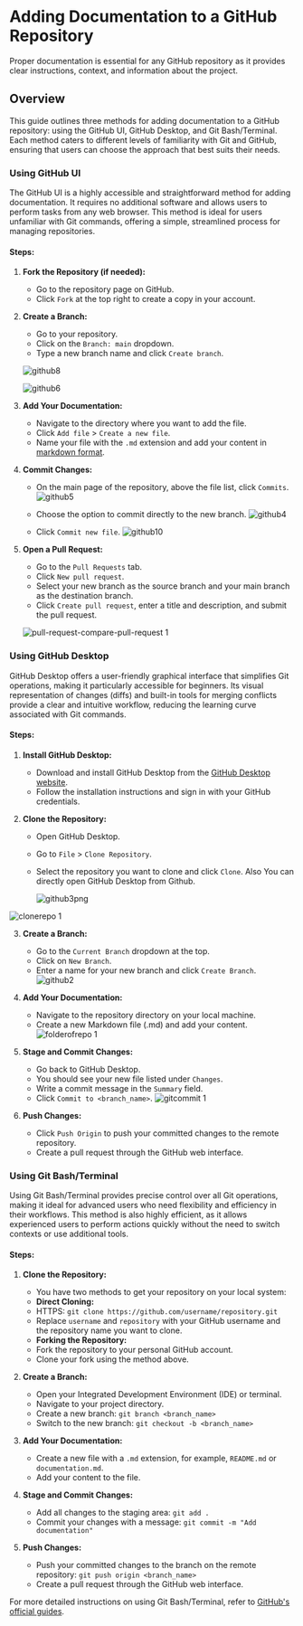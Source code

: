 # Adding Documentation to a GitHub Repository
Proper documentation is essential for any GitHub repository as it provides clear instructions, context, and information about the project. 

## Overview
This guide outlines three methods for adding documentation to a GitHub repository: using the GitHub UI, GitHub Desktop, and Git Bash/Terminal. Each method caters to different levels of familiarity with Git and GitHub, ensuring that users can choose the approach that best suits their needs.

### Using GitHub UI
The GitHub UI is a highly accessible and straightforward method for adding documentation. It requires no additional software and allows users to perform tasks from any web browser. This method is ideal for users unfamiliar with Git commands, offering a simple, streamlined process for managing repositories.

#### Steps:

1. **Fork the Repository (if needed):**
   - Go to the repository page on GitHub.
   - Click `Fork` at the top right to create a copy in your account.

2. **Create a Branch:**
   - Go to your repository.
   - Click on the `Branch: main` dropdown.
   - Type a new branch name and click `Create branch`.

   ![github8](https://github.com/adayush17/oms-documentation/assets/72956835/647084ec-6202-4645-9c69-ba890bb8de4b)

   ![github6](https://github.com/adayush17/oms-documentation/assets/72956835/0edeaccd-6f01-4c93-af30-ca99604238d7)

4. **Add Your Documentation:**
   - Navigate to the directory where you want to add the file.
   - Click `Add file` > `Create a new file`.
   - Name your file with the `.md` extension and add your content in [markdown format](https://www.markdownguide.org/extended-syntax/).

5. **Commit Changes:**
   - On the main page of the repository, above the file list, click `Commits`.
     ![github5](https://github.com/adayush17/oms-documentation/assets/72956835/db5e7d59-2636-4bd4-a08e-6fc18a3b2f67)
     
   - Choose the option to commit directly to the new branch.
   ![github4](https://github.com/adayush17/oms-documentation/assets/72956835/e4f166af-679b-4d76-85f7-e44e5391f4ec)

   - Click `Commit new file`.
   ![github10](https://github.com/adayush17/oms-documentation/assets/72956835/1953229c-4522-4013-9ed4-315a2bc3e95f)

7. **Open a Pull Request:**
   - Go to the `Pull Requests` tab.
   - Click `New pull request`.
   - Select your new branch as the source branch and your main branch as the destination branch.
   - Click `Create pull request`, enter a title and description, and submit the pull request.

   ![pull-request-compare-pull-request 1](https://github.com/adayush17/oms-documentation/assets/72956835/890901a3-12ec-4901-bd33-9b6f128155bc)

### Using GitHub Desktop

GitHub Desktop offers a user-friendly graphical interface that simplifies Git operations, making it particularly accessible for beginners. Its visual representation of changes (diffs) and built-in tools for merging conflicts provide a clear and intuitive workflow, reducing the learning curve associated with Git commands.

#### Steps:

1. **Install GitHub Desktop:**
   - Download and install GitHub Desktop from the [GitHub Desktop website](https://desktop.github.com/).
   - Follow the installation instructions and sign in with your GitHub credentials.

2. **Clone the Repository:**
   - Open GitHub Desktop.
   - Go to `File` > `Clone Repository`.
   - Select the repository you want to clone and click `Clone`. Also You can directly open GitHub Desktop from Github.
     
     ![github3png](https://github.com/adayush17/oms-documentation/assets/72956835/5107381e-747b-4b8d-96e8-78a9c30f9cc3)
     
![clonerepo 1](https://github.com/adayush17/oms-documentation/assets/72956835/a36fb26e-4fd6-4d71-9bac-b700b2acf7f5)


3. **Create a Branch:**
   - Go to the `Current Branch` dropdown at the top.
   - Click on `New Branch`.
   - Enter a name for your new branch and click `Create Branch`.
   ![github2](https://github.com/adayush17/oms-documentation/assets/72956835/3cca50c9-9dad-4bf9-8d99-7a673641120c)


4. **Add Your Documentation:**
   - Navigate to the repository directory on your local machine.
   - Create a new Markdown file (.md) and add your content.
   ![folderofrepo 1](https://github.com/adayush17/oms-documentation/assets/72956835/1a97570b-d359-45c0-940d-d7c010229e43)

5. **Stage and Commit Changes:**
   - Go back to GitHub Desktop.
   - You should see your new file listed under `Changes`.
   - Write a commit message in the `Summary` field.
   - Click `Commit to <branch_name>`.
   ![gitcommit 1](https://github.com/adayush17/oms-documentation/assets/72956835/fe70fe28-5195-4a61-9639-09819f3995ed)

6. **Push Changes:**
   - Click `Push Origin` to push your committed changes to the remote repository.
   - Create a pull request through the GitHub web interface.

### Using Git Bash/Terminal

Using Git Bash/Terminal provides precise control over all Git operations, making it ideal for advanced users who need flexibility and efficiency in their workflows. This method is also highly efficient, as it allows experienced users to perform actions quickly without the need to switch contexts or use additional tools.

#### Steps:

1. **Clone the Repository:**
   - You have two methods to get your repository on your local system:
 	- **Direct Cloning:**
   	- HTTPS: `git clone https://github.com/username/repository.git`
   	- Replace `username` and `repository` with your GitHub username and the repository name you want to clone.
 	- **Forking the Repository:**
   	- Fork the repository to your personal GitHub account.
   	- Clone your fork using the method above.

2. **Create a Branch:**
   - Open your Integrated Development Environment (IDE) or terminal.
   - Navigate to your project directory.
   - Create a new branch: `git branch <branch_name>`
   - Switch to the new branch: `git checkout -b <branch_name>`

3. **Add Your Documentation:**
   - Create a new file with a `.md` extension, for example, `README.md` or `documentation.md`.
   - Add your content to the file.

4. **Stage and Commit Changes:**
   - Add all changes to the staging area: `git add .`
   - Commit your changes with a message: `git commit -m "Add documentation"`

5. **Push Changes:**
   - Push your committed changes to the branch on the remote repository: `git push origin <branch_name>`
   - Create a pull request through the GitHub web interface.

For more detailed instructions on using Git Bash/Terminal, refer to [GitHub's official guides](https://docs.github.com/en/repositories/creating-and-managing-repositories/cloning-a-repository).
